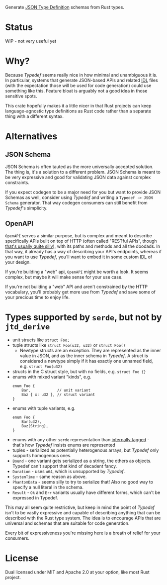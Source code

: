 Generate [JSON Type Definition](https://jsontypedef.com/) schemas from Rust
types.

# Status

WIP - not very useful yet

# Why?

Because _Typedef_ seems really nice in how minimal and unambiguous it is. In
particular, systems that generate JSON-based APIs and related
[IDL](https://en.wikipedia.org/wiki/Interface_description_language) files (with
the expectation those will be used for code generation) could use something like
this. Feature bloat is arguably not a good idea in those sensitive spots.

This crate hopefully makes it a little nicer in that Rust projects can keep
language-agnostic type definitions as Rust code rather than a separate thing
with a different syntax.

# Alternatives

## JSON Schema

JSON Schema is often tauted as the more universally accepted solution. The thing
is, it's a solution to a different problem. JSON Schema is meant to be very
expressive and good for validating JSON data against complex constraints.

If you expect codegen to be a major need for you but want to provide JSON
Schemas as well, consider using _Typedef_ and writing a `Typedef -> JSON Schema`
generator. That way codegen consumers can still benefit from _Typedef_'s
simplicity.

## OpenAPI

`OpenAPI` serves a similar purpose, but is complex and meant to describe
specifically APIs built on top of HTTP (often called "RESTful APIs", though
[that's usually quite silly](https://medium.com/@andrea.chiarelli/please-dont-call-them-restful-d2465527b5c)),
with its paths and methods and all the doodads. In that way, it already has a
way of describing your API's endpoints, whereas if you want to use _Typedef_,
you'll want to embed it in some custom
[IDL](https://en.wikipedia.org/wiki/Interface_description_language) of your
design.

If you're building a "web" api, `OpenAPI` might be worth a look. It seems
complex, but maybe it will make sense for your use case.

If you're not building a "web" API and aren't constrained by the HTTP
vocabulary, you'll probably get more use from _Typedef_ and save some of your
precious time to enjoy life.

# Types supported by `serde`, but not by `jtd_derive`

- unit structs like `struct Foo;`
- tuple structs like `struct Foo(u32, u32)` or `struct Foo()`
  - Newtype structs are an exception. They are represented as the inner value in
    JSON, and as the inner schema in _Typedef_. A struct is considered a newtype
    simply if it has exactly one unnamed field, e.g. `struct Foo(u32)`
- structs in the C struct style, but with no fields, e.g. `struct Foo {}`
- enums with mixed variant "kinds", e.g.
  ```
  enum Foo {
      Bar,            // unit variant
      Baz { x: u32 }, // struct variant
  }
  ```
- enums with tuple variants, e.g.
  ```
  enum Foo {
      Bar(u32),
      Baz(String),
  }
  ```
- enums with any other `serde` representation than
  [internally tagged](https://serde.rs/enum-representations.html#internally-tagged) -
  that's how _Typedef_ insists enums are represented
- tuples - serialized as potentially heterogenous arrays, but _Typedef_ only
  supports homogenous ones.
- `Bound` - one variant gets serialized as a string, the others as objects.
  Typedef can't support that kind of decadent fancy.
- `Duration` - uses `u64`, which is unsupported by _Typedef_.
- `SystemTime` - same reason as above.
- `PhantomData` - seems silly to try to serialize that! Also no good way to
  specify a null literal in the schema.
- `Result` - `Ok` and `Err` variants usually have different forms, which can't
  be expressed in Typedef.

This may all seem quite restrictive, but keep in mind the point of _Typedef_
isn't to be vastly expressive and capable of describing anything that can be
described with the Rust type system. The idea is to encourage APIs that are
universal and schemas that are suitable for code generation.

Every bit of expressiveness you're missing here is a breath of relief for your
consumers.

# License

Dual licensed under MIT and Apache 2.0 at your option, like most Rust project.
